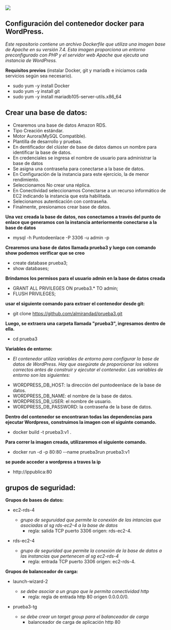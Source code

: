 ![](https://miro.medium.com/v2/resize:fit:1400/0*Wq1qEQ4ELhksep5-.jpg)

## Configuración del contenedor docker para WordPress.
_Este repositorio contiene un archivo Dockerfile que utiliza una imagen base de Apache en su versión 7.4. Esta imagen proporciona un entorno preconfigurado con PHP y el servidor web Apache que ejecuta una instancia de WordPress._

**Requisitos previos** 
(instalar Docker, git y mariadb e iniciamos cada servicios según sea necesario).
- sudo yum -y install Docker
- sudo yum -y install git
- sudo yum -y install mariadb105-server-utils.x86_64

## Crear una base de datos:
- Crearemos una base de datos Amazon RDS.
- Tipo Creación estándar.
- Motor Aurora(MySQL Compatible).
- Plantilla de desarrollo y pruebas.
- En dentificador del clúster de base de datos damos un nombre para identificar la base de datos.
- En credenciales se ingresa el nombre de usuario para administrar la base de datos
- Se asigna una contraseña para conectarse a la base de datos.
- En Configuración de la instancia para este ejercicio, la de menor rendimiento.
- Seleccionamos No crear una réplica.
- En Conectividad seleccionamos Conectarse a un recurso informático de EC2 indicando la instancia que esta habilitada.
- Selecionamos autenticación con contraseña.
- Finalmente, presionamos crear base de datos.

**Una vez creada la base de datos, nos conectamos a través del punto de enlace que generamos con la instancia anteriormente conectarse a la base de datos**
- mysql -h Puntodeenlace -P 3306 -u admin -p
  
**Crearemos una base de datos llamada prueba3 y luego con comando show podemos verificar que se creo**
- create database prueba3;
- show databases;
  
**Brindamos los permisos para el usuario admin en la base de datos creada**
- GRANT ALL PRIVILEGES ON prueba3.* TO admin;
- FLUSH PRIVILEGES;
  
**usar el siguiente comando para extraer el contenedor desde git:**
- git clone https://github.com/almirandad/prueba3.git

**Luego, se extraera una carpeta llamada "prueba3", ingresamos dentro de ella.**
- cd prueba3

**Variables de entorno:**
* _El contenedor utiliza variables de entorno para configurar la base de datos de WordPress. Hay que asegúrate de proporcionar los valores correctos antes de construir y ejecutar el contenedor. Las variables de entorno son las siguientes:_

- WORDPRESS_DB_HOST: la dirección del puntodeenlace de la base de datos.
- WORDPRESS_DB_NAME: el nombre de la base de datos.
- WORDPRESS_DB_USER: el nombre de usuario.
- WORDPRESS_DB_PASSWORD: la contraseña de la base de datos.

**Dentro del contenedor se encontraran todas las dependencias para ejecutar Wordpress, construimos la imagen con el siguinte comando.**
- docker build -t prueba3:v1 .

**Para correr la imagen creada, utilizaremos el siguiente comando.**
- docker run -d -p 80:80 --name prueba3run prueba3:v1
  
**se puede acceder a wordpress a traves la ip**
- http://ippublica:80

## grupos de seguridad:

**Grupos de bases de datos:**
- ec2-rds-4
   - _grupo de seguruidad que permite la conexión de las intancias que asociadas al sg rds-ec2-4 a la base de datos_
       - regla: salida TCP puerto 3306 origen: rds-ec2-4.
    
- rds-ec2-4
   - _grupo de seguridad que permite la conexión de la base de datos a las instancias que pertenecen al sg ec2-rds-4_
       - regla: entrada TCP puerto 3306 origen: ec2-rds-4.
    
**Grupos de balanceador de carga:**
- launch-wizard-2
   - _se debe asociar a un grupo que le permita conectividad http_
      - regla: regla de entrada http 80 origen 0.0.0.0/0.
    
- prueba3-tg
   - _se debe crear un target group para el balanceador de carga_
      - balanceador de carga de aplicación http 80 










